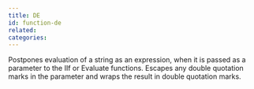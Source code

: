```yaml
---
title: DE
id: function-de
related:
categories:
---
```


Postpones evaluation of a string as an expression, when it is
        passed as a parameter to the IIf or Evaluate functions. Escapes
        any double quotation marks in the parameter and wraps the
        result in double quotation marks.
